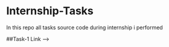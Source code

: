 # Internship-Tasks
In this repo all tasks source code during internship i performed

##Task-1 Link --> 
